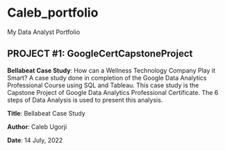 # Caleb_portfolio
My Data Analyst Portfolio

## PROJECT #1: GoogleCertCapstoneProject
**Bellabeat Case Study**: How can a Wellness Technology Company Play it Smart? A case study done in completion of the Google Data Analytics Professional Course using SQL and Tableau.
This case study is the Capstone Project of Google Data Analytics Professional Certificate. The 6 steps of Data Analysis is used to present this analysis.

**Title**: Bellabeat Case Study

**Author**: Caleb Ugorji

**Date**: 14 July, 2022
